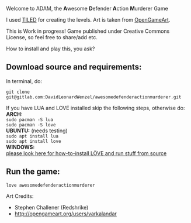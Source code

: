 Welcome to ADAM, the **A**wesome **D**efender **A**ction **M**urderer Game


I used [TILED](https://www.mapeditor.org/) for creating the levels. 
Art is taken from [OpenGameArt](https://opengameart.org/).

This is Work in progress! 
Game published under Creative Commons License, so feel free to share/add etc.


How to install and play this, you ask?


## Download source and requirements:
In terminal, do:  

`git clone git@gitlab.com:DavidLeonardWenzel/awesomedefenderactionmurderer.git`


If you have LUA and LOVE installed skip the following steps, otherwise do:    
**ARCH:**  
`sudo pacman -S lua`  
`sudo pacman -S love`  
**UBUNTU:** (needs testing)  
`sudo apt install lua`  
`sudo apt install love`  
**WINDOWS:**  
[please look here for how-to-install LÖVE and run stuff from source](https://love2d.org/wiki/Getting_Started)

## Run the game:  
`love awesomedefenderactionmurderer`

Art Credits:  
- Stephen Challener (Redshrike) 				
- http://opengameart.org/users/varkalandar	